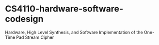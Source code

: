# CS4110-hardware-software-codesign
Hardware, High Level Synthesis, and Software Implementation of the One-Time Pad Stream Cipher
